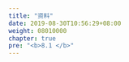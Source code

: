 ```yaml
---
title: "资料"
date: 2019-08-30T10:56:29+08:00
weight: 08010000
chapter: true
pre: "<b>8.1 </b>"
---
```

